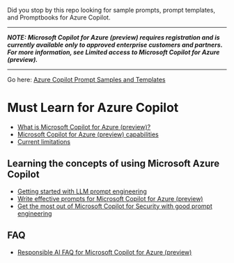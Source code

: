 Did you stop by this repo looking for sample prompts, prompt templates, and Promptbooks for Azure Copilot.

___
**_NOTE: Microsoft Copilot for Azure (preview) requires registration and is currently available only to approved enterprise customers and partners. For more information, see Limited access to Microsoft Copilot for Azure (preview)._**
___

Go here: [Azure Copilot Prompt Samples and Templates](https://github.com/pierreroman/Azure-Copilot-Prompts/tree/main/Prompts)


# Must Learn for Azure Copilot<br>

* [What is Microsoft Copilot for Azure (preview)?](https://learn.microsoft.com/azure/copilot/overview?WT.mc_id=modinfra-134800-pierrer)
* [Microsoft Copilot for Azure (preview) capabilities](https://learn.microsoft.com/azure/copilot/capabilities?WT.mc_id=modinfra-134800-pierrer)
* [Current limitations](https://learn.microsoft.com/azure/copilot/capabilities?WT.mc_id=modinfra-134800-pierrer#current-limitations)




## Learning the concepts of using Microsoft Azure Copilot

* [Getting started with LLM prompt engineering](https://learn.microsoft.com/ai/playbook/technology-guidance/generative-ai/working-with-llms/prompt-engineering?WT.mc_id=modinfra-134800-pierrer)
* [Write effective prompts for Microsoft Copilot for Azure (preview)](https://learn.microsoft.com/azure/copilot/write-effective-prompts?WT.mc_id=modinfra-134800-pierrer)
* [Get the most out of Microsoft Copilot for Security with good prompt engineering](https://www.microsoft.com/security/blog/2024/02/21/get-the-most-out-of-microsoft-copilot-for-security-with-good-prompt-engineering/?WT.mc_id=modinfra-134800-pierrer)


## FAQ<br>

* [Responsible AI FAQ for Microsoft Copilot for Azure (preview)](https://review.learn.microsoft.com/azure/copilot/responsible-ai-faq?branch=main&WT.mc_id=modinfra-134800-pierrer)


